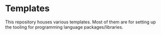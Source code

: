 # Templates

This repository houses various templates. Most of them are for setting up the
tooling for programming language packages/libraries.


